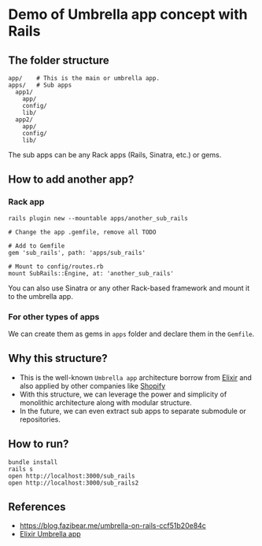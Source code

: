 # Demo of Umbrella app concept with Rails

## The folder structure

```
app/    # This is the main or umbrella app.
apps/   # Sub apps
  app1/
    app/
    config/
    lib/
  app2/
    app/
    config/
    lib/

```

The sub apps can be any Rack apps (Rails, Sinatra, etc.) or gems.

## How to add another app?

### Rack app

```
rails plugin new --mountable apps/another_sub_rails

# Change the app .gemfile, remove all TODO

# Add to Gemfile
gem 'sub_rails', path: 'apps/sub_rails'

# Mount to config/routes.rb
mount SubRails::Engine, at: 'another_sub_rails'
```

You can also use Sinatra or any other Rack-based framework and mount it to the umbrella app.

### For other types of apps

We can create them as gems in `apps` folder and declare them in the `Gemfile`.

## Why this structure?

- This is the well-known `Umbrella app` architecture borrow from [Elixir](https://elixirschool.com/en/lessons/advanced/umbrella-projects/) and also applied by other companies like [Shopify](https://engineering.shopify.com/blogs/engineering/deconstructing-monolith-designing-software-maximizes-developer-productivity)
- With this structure, we can leverage the power and simplicity of monolithic architecture along with modular structure.
- In the future, we can even extract sub apps to separate submodule or repositories.


## How to run?

```
bundle install
rails s
open http://localhost:3000/sub_rails
open http://localhost:3000/sub_rails2
```

## References

- https://blog.fazibear.me/umbrella-on-rails-ccf51b20e84c
- [Elixir Umbrella app](https://elixirschool.com/en/lessons/advanced/umbrella-projects/)
